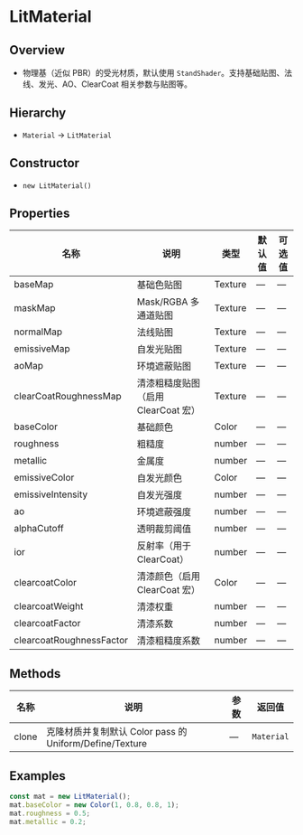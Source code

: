 # LitMaterial

## Overview
- 物理基（近似 PBR）的受光材质，默认使用 `StandShader`。支持基础贴图、法线、发光、AO、ClearCoat 相关参数与贴图等。

## Hierarchy
- `Material` → `LitMaterial`

## Constructor
- `new LitMaterial()`

## Properties
| 名称 | 说明 | 类型 | 默认值 | 可选值 |
| --- | --- | --- | --- | --- |
| baseMap | 基础色贴图 | Texture | — | — |
| maskMap | Mask/RGBA 多通道贴图 | Texture | — | — |
| normalMap | 法线贴图 | Texture | — | — |
| emissiveMap | 自发光贴图 | Texture | — | — |
| aoMap | 环境遮蔽贴图 | Texture | — | — |
| clearCoatRoughnessMap | 清漆粗糙度贴图（启用 ClearCoat 宏） | Texture | — | — |
| baseColor | 基础颜色 | Color | — | — |
| roughness | 粗糙度 | number | — | — |
| metallic | 金属度 | number | — | — |
| emissiveColor | 自发光颜色 | Color | — | — |
| emissiveIntensity | 自发光强度 | number | — | — |
| ao | 环境遮蔽强度 | number | — | — |
| alphaCutoff | 透明裁剪阈值 | number | — | — |
| ior | 反射率（用于 ClearCoat） | number | — | — |
| clearcoatColor | 清漆颜色（启用 ClearCoat 宏） | Color | — | — |
| clearcoatWeight | 清漆权重 | number | — | — |
| clearcoatFactor | 清漆系数 | number | — | — |
| clearcoatRoughnessFactor | 清漆粗糙度系数 | number | — | — |

## Methods
| 名称 | 说明 | 参数 | 返回值 |
| --- | --- | --- | --- |
| clone | 克隆材质并复制默认 Color pass 的 Uniform/Define/Texture | — | `Material` |

## Examples
```ts
const mat = new LitMaterial();
mat.baseColor = new Color(1, 0.8, 0.8, 1);
mat.roughness = 0.5;
mat.metallic = 0.2;
```


